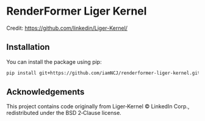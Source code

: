 # RenderFormer Liger Kernel

Credit: https://github.com/linkedin/Liger-Kernel/

## Installation

You can install the package using pip:

```bash
pip install git+https://github.com/iamNCJ/renderformer-liger-kernel.git
```

## Acknowledgements

This project contains code originally from Liger‑Kernel © LinkedIn Corp., redistributed under the BSD 2‑Clause license.
